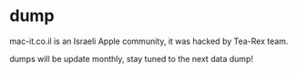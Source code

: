 # dump
mac-it.co.il is an Israeli Apple community, it was hacked by Tea-Rex team.

dumps will be update monthly, stay tuned to the next data dump!
